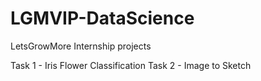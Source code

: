 # LGMVIP-DataScience
LetsGrowMore Internship projects


Task 1 - Iris Flower Classification
Task 2 - Image to Sketch
